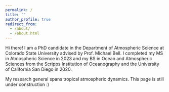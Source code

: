 ```yaml
---
permalink: /
title: ""
author_profile: true
redirect_from: 
  - /about/
  - /about.html
---
```


Hi there! I am a PhD candidate in the Department of Atmospheric Science at Colorado State University advised by Prof. Michael Bell. I completed my MS in Atmospheric Science in 2023 and my BS in Ocean and Atmospheric Sciences from the Scripps Institution of Oceanography and the University of California San Diego in 2020.

My research general spans tropical atmospheric dynamics. This page is still under construction :) 
